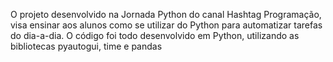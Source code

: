 O projeto desenvolvido na Jornada Python do canal Hashtag Programação, visa ensinar aos alunos como se utilizar do Python para automatizar tarefas do dia-a-dia.
O código foi todo desenvolvido em Python, utilizando as bibliotecas pyautogui, time e pandas
